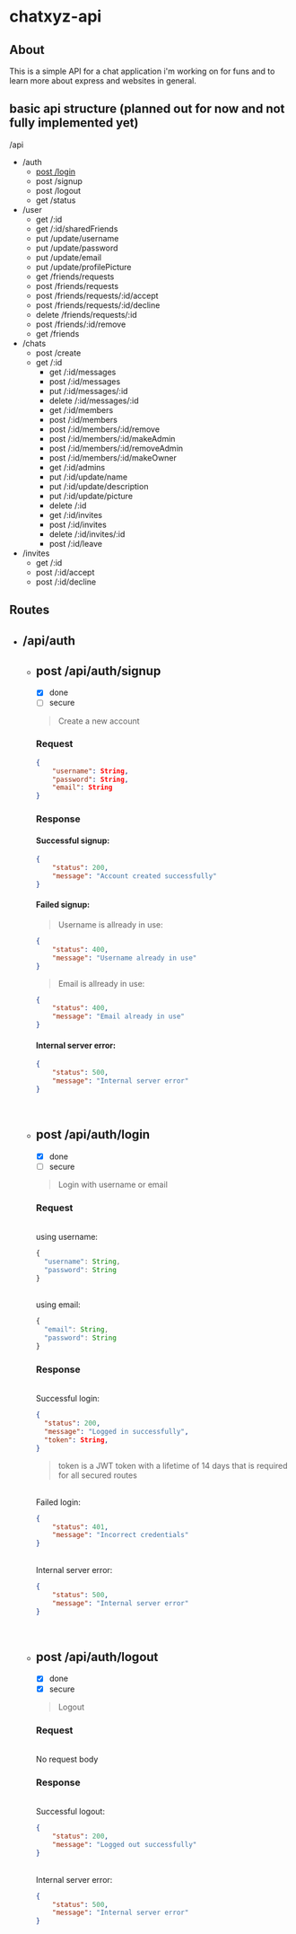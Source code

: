 # chatxyz-api

## About

This is a simple API for a chat application i'm working on for funs and to learn more about express and websites in general.

## basic api structure (planned out for now and not fully implemented yet)

/api

- /auth
  - [post /login](####post-/login)
  - post /signup
  - post /logout
  - get /status
- /user
  - get /:id
  - get /:id/sharedFriends
  - put /update/username
  - put /update/password
  - put /update/email
  - put /update/profilePicture
  - get /friends/requests
  - post /friends/requests
  - post /friends/requests/:id/accept
  - post /friends/requests/:id/decline
  - delete /friends/requests/:id
  - post /friends/:id/remove
  - get /friends
- /chats
  - post /create
  - get /:id
    - get /:id/messages
    - post /:id/messages
    - put /:id/messages/:id
    - delete /:id/messages/:id
    - get /:id/members
    - post /:id/members
    - post /:id/members/:id/remove
    - post /:id/members/:id/makeAdmin
    - post /:id/members/:id/removeAdmin
    - post /:id/members/:id/makeOwner
    - get /:id/admins
    - put /:id/update/name
    - put /:id/update/description
    - put /:id/update/picture
    - delete /:id
    - get /:id/invites
    - post /:id/invites
    - delete /:id/invites/:id
    - post /:id/leave
- /invites
  - get /:id
  - post /:id/accept
  - post /:id/decline

## **Routes**

- ## **/api/auth**

  - ## **post /api/auth/signup**

    - [x] done
    - [ ] secure

    > Create a new account

    ### **Request**

    ```json
    {
    	"username": String,
    	"password": String,
    	"email": String
    }
    ```

    ### **Response**

    #### Successful signup:

    ```json
    {
    	"status": 200,
    	"message": "Account created successfully"
    }
    ```

    #### Failed signup:

    > Username is allready in use:

    ```json
    {
    	"status": 400,
    	"message": "Username already in use"
    }
    ```

    > Email is allready in use:

    ```json
    {
    	"status": 400,
    	"message": "Email already in use"
    }
    ```

    #### Internal server error:

    ```json
    {
    	"status": 500,
    	"message": "Internal server error"
    }
    ```

    <br>

  - ## **post /api/auth/login**

    - [x] done
    - [ ] secure

    > Login with username or email

    ### **Request**

    <br> using username:

    ```js
    {
      "username": String,
      "password": String
    }
    ```

    <br>using email:

    ```js
    {
      "email": String,
      "password": String
    }
    ```

    ### **Response**

    <br> Successful login:

    ```json
    {
      "status": 200,
      "message": "Logged in successfully",
      "token": String,
    }
    ```

    > token is a JWT token with a lifetime of 14 days that is required for all secured routes

    <br> Failed login:

    ```json
    {
    	"status": 401,
    	"message": "Incorrect credentials"
    }
    ```

    <br> Internal server error:

    ```json
    {
    	"status": 500,
    	"message": "Internal server error"
    }
    ```

    <br>

  - ## **post /api/auth/logout**

    - [x] done
    - [x] secure

    > Logout

    ### **Request**

    <br> No request body

    ### **Response**

    <br> Successful logout:

    ```json
    {
    	"status": 200,
    	"message": "Logged out successfully"
    }
    ```

    <br> Internal server error:

    ```json
    {
    	"status": 500,
    	"message": "Internal server error"
    }
    ```

    <br>
